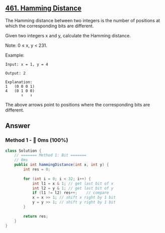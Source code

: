 ## [461. Hamming Distance](https://leetcode.com/problems/hamming-distance/)

The Hamming distance between two integers is the number of positions at which the corresponding bits are different.

Given two integers x and y, calculate the Hamming distance.

Note:
0 ≤ x, y < 231.

Example:
```
Input: x = 1, y = 4

Output: 2

Explanation:
1   (0 0 0 1)
4   (0 1 0 0)
       ↑   ↑
```
The above arrows point to positions where the corresponding bits are different.

## Answer
### Method 1 - :rocket: 0ms (100%)
```java
class Solution {
    // ======= Method 1: Bit =======
    // 0ms
    public int hammingDistance(int x, int y) {
        int res = 0;
        
        for (int i = 0; i < 32; i++) {
            int l1 = x & 1; // get last bit of x
            int l2 = y & 1; // get last bit of y
            if (l1 != l2) res++;    // compare
            x = x >> 1; // shift x right by 1 bit
            y = y >> 1; // shift y right by 1 bit
        }
        
        return res;
    }
}
```
